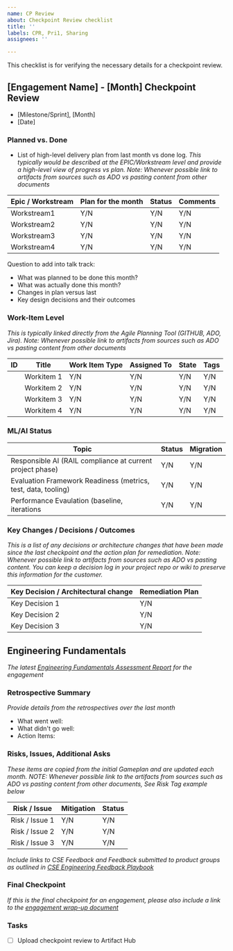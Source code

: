 ```yaml
---
name: CP Review
about: Checkpoint Review checklist
title: ''
labels: CPR, Pri1, Sharing
assignees: ''

---
```


This checklist is for verifying the necessary details for a checkpoint review.

## [Engagement Name] - [Month] Checkpoint Review
- [Milestone/Sprint], [Month]
- [Date]  

### Planned vs. Done
- List of high-level delivery plan from last month vs done log.
_This typically would be described at the EPIC/Workstream level and provide a high-level view of progress vs plan.
Note: Whenever possible link to artifacts from sources such as ADO vs pasting content from other documents_

|   Epic / Workstream    | Plan for the month   |   Status    | Comments |
| ------------- | ------------- | ------------- | ------------- |
| Workstream1 | Y/N | Y/N | Y/N | Y/N |
| Workstream2| Y/N | Y/N | Y/N | Y/N |
| Workstream3| Y/N | Y/N | Y/N | Y/N |
| Workstream4 | Y/N | Y/N | Y/N | Y/N |

Question to add into talk track:
- What was planned to be done this month?
-  What was actually done this month?
-  Changes in plan versus last
- Key design decisions and their outcomes

###  Work-Item Level
_This is typically linked directly from the Agile Planning Tool (GITHUB, ADO, Jira).
Note: Whenever possible link to artifacts from sources such as ADO vs pasting content from other documents_

|   ID    | Title   |   Work Item Type   | Assigned To | State | Tags|
| ------------- | ------------- | ------------- | ------------- | ------------- | ------------- |
| | Workitem 1 | Y/N | Y/N | Y/N | Y/N | Y/N | Y/N |
| | Workitem 2 | Y/N | Y/N | Y/N | Y/N | Y/N | Y/N |
| | Workitem 3 | Y/N | Y/N | Y/N | Y/N | Y/N | Y/N |
| | Workitem 4 | Y/N | Y/N | Y/N | Y/N | Y/N | Y/N |

###  ML/AI Status

| Topic  | Status | Migration |
| ------------- | ------------- | ------------- | 
| Responsible AI (RAIL compliance at current project phase) | Y/N | Y/N | 
| Evaluation Framework Readiness (metrics, test, data, tooling)  | Y/N | Y/N | 
| Performance Evaulation (baseline, iterations | Y/N | Y/N | 

###  Key Changes / Decisions / Outcomes
_This is a list of any decisions or architecture changes that have been made since the last checkpoint and the action plan for remediation.
Note: Whenever possible link to artifacts from sources such as ADO vs pasting content.  You can keep a decision log in your project repo or wiki to preserve this information for the customer._

| Key Decision / Architectural change | Remediation Plan |
| ------------- | ------------- | 
| Key Decision 1 | Y/N | 
| Key Decision 2 | Y/N | 
| Key Decision 3 | Y/N | 

##  Engineering Fundamentals
_The latest [Engineering Fundamentals Assessment Report](https://aka.ms/EngineeringFundamentals) for the engagement_

### Retrospective Summary
_Provide details from the retrospectives over the last month_
 - What went well:
 - What didn't go well:
 - Action Items:

### Risks, Issues, Additional Asks
_These items are copied from the initial Gameplan and are updated each month. 
NOTE: Whenever possible link to the artifacts from sources such as ADO vs pasting content from other documents,  See Risk Tag example below_

| Risk / Issue |  Mitigation | Status| 
| ------------- | ------------- |  ------------- | 
| Risk / Issue 1 | Y/N | Y/N | 
| Risk / Issue 2 | Y/N | Y/N | 
| Risk / Issue 3 | Y/N | Y/N | 

_Include links to CSE Feedback and Feedback submitted to product groups as outlined in [CSE Engineering Feedback Playbook](https://cwcwiki.com/wiki/CSE_Engineering_Feedback_Playbook)_

### Final Checkpoint
_If this is the final checkpoint for an engagement, please also include a link to the [engagement wrap-up document ](https://aka.ms/wrapuptemplate)_

### Tasks

- [ ] Upload checkpoint review to Artifact Hub
